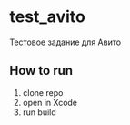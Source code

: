 # test_avito
Тестовое задание для Авито

## How to run

1. clone repo
2. open in Xcode
3. run build
